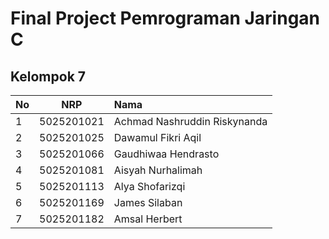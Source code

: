 <h1> Final Project Pemrograman Jaringan C </h1>

<h2> Kelompok 7 </h2> 

| No  | NRP  | Nama |
| :-- |:--:| :-|
| 1 | 5025201021 | Achmad Nashruddin Riskynanda |
| 2 | 5025201025 | Dawamul Fikri Aqil |
| 3 | 5025201066 | Gaudhiwaa Hendrasto |
| 4 | 5025201081 | Aisyah Nurhalimah |
| 5 | 5025201113 | Alya Shofarizqi |
| 6 | 5025201169 | James Silaban |
| 7 | 5025201182 | Amsal Herbert |
